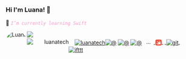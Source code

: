 ### Hi I'm Luana! 👋

<!-- - 🌱 I’m currently learning Swift 🧡 -->


<p>🌱 <span style="color: #ff99cc;"><code><em>I&rsquo;m currently learning Swift </em></code></span></p>

<div align="center">
  <a href="https://github.com/luanatech" >
  <img align="left" alt="Luana" height="110" style="border-radius:50px;" src="https://picrew.me/shareImg/org/202206/338224_dJAkRlTy.png">
    </div>
  
<div align="left">
  <a href="https://github.com/luanatech">
  <img height="110em" src="https://github-readme-stats.vercel.app/api?username=luanatech&show_icons=true&theme=onedark&include_all_commits=true&count_private=true"/>      
</div>
    
<div align="right" height="30" width="300">
  <a href="https://ko-fi.com/luanatech" target="_blank"> <img align="left" src="https://cdn.ko-fi.com/cdn/kofi3.png?v=3" height="25" width="110" alt="luanatech" /></a></div>
  
<div align="left"> 
&nbsp &nbsp <a href="https://twitter.com/techluana" target="_blank"><img align="center" src="https://raw.githubusercontent.com/rahuldkjain/github-profile-readme-generator/master/src/images/icons/Social/twitter.svg" alt="luanatech" height="15" width="25" /></a><a href="https://linkedin.com/in/@" target="_blank"><img align="center" src="https://raw.githubusercontent.com/rahuldkjain/github-profile-readme-generator/master/src/images/icons/Social/linked-in-alt.svg" alt="@" height="15" width="25" /></a>
<a href="https://instagram.com/@" target="_blank"><img align="center" src="https://raw.githubusercontent.com/rahuldkjain/github-profile-readme-generator/master/src/images/icons/Social/instagram.svg" alt="@" height="15" width="25" /></a>
<a href="https://medium.com/@" target="_blank"><img align="center" src="https://raw.githubusercontent.com/rahuldkjain/github-profile-readme-generator/master/src/images/icons/Social/medium.svg" alt="@" height="15" width="25" /></a>    
&nbsp ... &nbsp<a href="https://developer.apple.com/swift/" target="_blank" rel="noreferrer"> <img align="center" src="https://raw.githubusercontent.com/devicons/devicon/master/icons/swift/swift-original.svg" alt="swift" width="17" height="17" /> </a>  
&nbsp<a href="https://git-scm.com/" target="_blank" rel="noreferrer"> <img align="center" src="https://www.vectorlogo.zone/logos/git-scm/git-scm-icon.svg" alt="git" width="17" height="17" /> </a>  
&nbsp<a href="https://ifttt.com/" target="_blank" rel="noreferrer"> <img align="center" src="https://www.vectorlogo.zone/logos/ifttt/ifttt-ar21.svg" alt="ifttt" width="30" height="25" /> </a>  
<br><br>
</div>
  
  

<!--

- 🔭 I’m currently working on ...
- 🌱 I’m currently learning ...
- 👯 I’m looking to collaborate on ...
- 🤔 I’m looking for help with ...
- 💬 Ask me about ...
- 📫 How to reach me: ...
- 😄 Pronouns: ...
- ⚡ Fun fact: ...

avatars:;
https://picrew.me/shareImg/org/202206/229486_u6BLyA0c.png
https://picrew.me/shareImg/org/202206/338224_dJAkRlTy.png

-->
